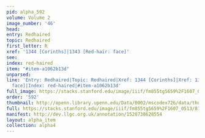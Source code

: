 ```yaml
---
pid: alpha_592
volume: Volume 2
image_number: '46'
head: 
entry: Redhaired
topic: Redhaired
first_letter: R
xref: '1344 [Corinths]|1343 [Red-hair: face]'
see: 
index: red-haired
item: "#item-a1062b13d"
unparsed: 
line: 'Entry: Redhaired|Topic: Redhaired|Xref: 1344 [Corinths]|Xref: 1343 [Red-hair:
  face]|Index: red-haired|#item-a1062b13d'
full_image: https://stacks.stanford.edu/image/iiif/fm855tg5659%2F1607_0513/full/full/0/default.jpg
order: '592'
thumbnail: http://openn.library.upenn.edu/Data/0002/mscodex726/data/thumb/1607_0513_thumb.jpg
full: https://stacks.stanford.edu/image/iiif/fm855tg5659%2F1607_0513/818,1919,2900,351/full/0/default.jpg
manifest: http://dev.llgc.org.uk/annotation/1528738628554
layout: alpha_item
collection: alpha4
---
```

